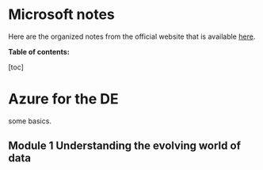 # Microsoft notes

Here are the organized notes from the official website that is available [here](https://learn.microsoft.com/en-us/certifications/exams/dp-203).

**Table of contents:**

[toc]

# Azure for the DE

some basics.



## Module 1 Understanding the evolving world of data



